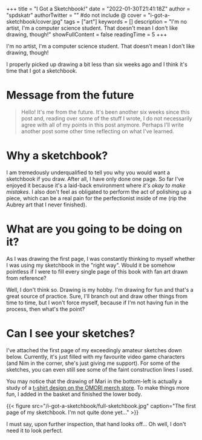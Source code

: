 +++
title = "I Got a Sketchbook!"
date = "2022-01-30T21:41:18Z"
author = "spdskatr"
authorTwitter = "" #do not include @
cover = "i-got-a-sketchbook/cover.jpg"
tags = ["art"]
keywords = []
description = "I'm no artist, I'm a computer science student. That doesn't mean I don't like drawing, though!"
showFullContent = false
readingTime = 5
+++

I'm no artist, I'm a computer science student. That doesn't mean I don't like drawing, though!

I properly picked up drawing a bit less than six weeks ago and I think it's time that I got a sketchbook.

# Message from the future

> Hello! It's me from the future. It's been another six weeks since this post and, reading over some of the stuff I wrote, I do not necessarily agree with all of my points in this post anymore. Perhaps I'll write another post some other time reflecting on what I've learned.

# Why a sketchbook?

I am tremedously underqualified to tell you why you would want a sketchbook if you draw. After all, I have only done one page. So far I've enjoyed it because it's a laid-back environment where *it's okay to make mistakes*. I also don't feel as obligated to perform the act of polishing up a piece, which can be a real pain for the perfectionist inside of me (rip the Aubrey art that I never finished).

# What are you going to be doing on it?

As I was drawing the first page, I was constantly thinking to myself whether I was using my sketchbook in the "right way". Would it be somehow pointless if I were to fill every single page of this book with fan art drawn from reference?

Well, I don't think so. Drawing is my hobby. I'm drawing for fun and that's a great source of practice. Sure, I'll branch out and draw other things from time to time, but I won't force myself, because if I'm not having fun in the process, then what's the point?

# Can I see your sketches?

I've attached the first page of my exceedingly amateur sketches down below. Currently, it's just filled with my favourite video game characters (and Nim in the corner, she's just giving me support). For some of the sketches, you can even still see some of the faint construction lines I used.

You may notice that the drawing of Mari in the bottom-left is actually a study of a [t-shirt design on the OMORI merch store](https://www.omocat-shop.com/collections/omori/products/mari-t-shirt). To make things more fun, I added in the basket and finished the lower body.

{{< figure src="/i-got-a-sketchbook/full-sketchbook.jpg" caption="The first page of my sketchbook. I'm not quite done yet..." >}}

I must say, upon further inspection, that hand looks off... Oh well, I don't need it to look perfect.
